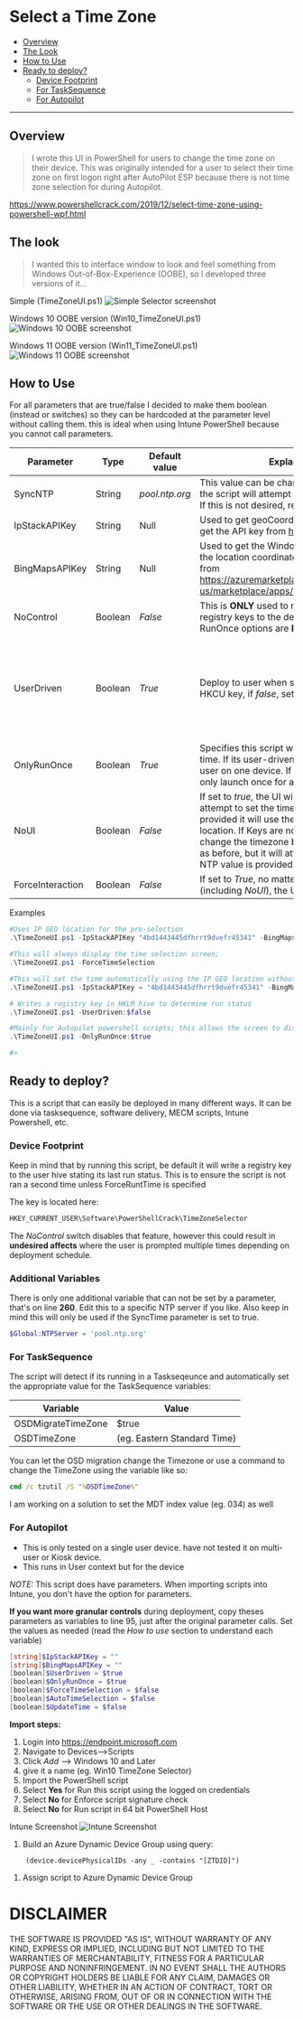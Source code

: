 # Select a Time Zone

- [Overview](#overview)
- [The Look](#the-look)
- [How to Use](#how-to-use)
- [Ready to deploy?](#ready-to-deploy)
  - [Device Footprint](#device-footprint)
  - [For TaskSequence](#for-tasksequence)
  - [For Autopilot](#for-autopilot)
<hr>

## <a name="overview"></a>Overview

> I wrote this UI in PowerShell for users to change the time zone on their device. This was originally intended for a user to select their time zone on first logon right after AutoPilot ESP because there is not time zone selection for during Autopilot.

<https://www.powershellcrack.com/2019/12/select-time-zone-using-powershell-wpf.html>
## <a name="the-look"></a>The look

> I wanted this to interface window to look and feel something from Windows Out-of-Box-Experience (OOBE), so I developed three versions of it...

Simple (TimeZoneUI.ps1)
![Simple Selector screenshot](.images/original.PNG)

Windows 10 OOBE version (Win10_TimeZoneUI.ps1)
![Windows 10 OOBE screenshot](.images/win10_version.png)

Windows 11 OOBE version (Win11_TimeZoneUI.ps1)
![Windows 11 OOBE screenshot](.images/win11_version.png)

## <a name="how-to-use"></a>How to Use
For all parameters that are true/false I decided to make them boolean (instead or switches) so they can be hardcoded at the parameter level without calling them. this is ideal when using Intune PowerShell because you cannot call parameters.

Parameter | Type| Default value | Explanation | Requirements
-- | -- | -- | -- | --
SyncNTP | String | _pool.ntp.org_ | This value can be changed. If value exist, the script will attempt to sync time with NTP. If this is not desired, remove the value. | NTP port UDP 123
IpStackAPIKey | String | Null | Used to get geoCoordinates of the public IP. get the API key from <https://ipstack.com>
BingMapsAPIKey | String |  Null | Used to get the Windows TimeZone value of the location coordinates. get the API key from https://azuremarketplace.microsoft.com/en-us/marketplace/apps/bingmaps.mapapis
NoControl | Boolean | _False_ | This is **ONLY** used to not track or write registry keys to the device. UserDriven & RunOnce options are **IGNORED**.|
UserDriven | Boolean | _True_ | Deploy to user when set to true. if _true_ sets HKCU key, if _false_, set HKLM key. | Set to true if the deployment is for autopilot. _Users context_ deployment will need permission to write to HKLM
OnlyRunOnce | Boolean |  _True_ | Specifies this script will only launch one time. If its user-driven it will launch once per user on one device. If its device driven, it will only launch once for a user on the device.
NoUI | Boolean | _False_ | If set to _true_, the UI will not show but still attempt to set the timezone. If API Keys are provided it will use the internet to determine location. If Keys are not set, then it won't change the timezone because its the same as before, but it will attempt to sync time if a NTP value is provided.
ForceInteraction |  Boolean | _False_ | If set to _True_, no matter the other settings (including _NoUI_), the UI will **ALWAYS** show!

Examples
```powershell
#Uses IP GEO location for the pre-selection
.\TimeZoneUI.ps1 -IpStackAPIKey "4bd1443445dfhrrt9dvefr45341" -BingMapsAPIKey "Bh53uNUOwg71czosmd73hKfdHf465ddfhrtpiohvknlkewufjf4-d" -Verbose

#This will always display the time selection screen;
.\TimeZoneUI.ps1 -ForceTimeSelection

#This will set the time automatically using the IP GEO location without prompting user.
.\TimeZoneUI.ps1 -IpStackAPIKey = "4bd1443445dfhrrt9dvefr45341" -BingMapsAPIKey = "Bh53uNUOwg71czosmd73hKfdHf465ddfhrtpiohvknlkewufjf4-d" -AutoTimeSelection -UpdateTime

# Writes a registry key in HKLM hive to determine run status
.\TimeZoneUI.ps1 -UserDriven:$false

#Mainly for Autopilot powershell scripts; this allows the screen to display one time after ESP is completed.
.\TimeZoneUI.ps1 -OnlyRunOnce:$true

#>
```

## <a name="ready-to-deploy"></a>Ready to deploy?
This is a script that can easily be deployed in many different ways. It can be done via tasksequence, software delivery, MECM scripts, Intune Powershell, etc.

### <a name="device-footprint"></a>Device Footprint
Keep in mind that by running this script, be default it will write a registry key to the user hive stating its last run status. This is to ensure the script is not ran a second time unless ForceRuntTime is specified

The key is located here:

```cmd
HKEY_CURRENT_USER\Software\PowerShellCrack\TimeZoneSelector
```
The _NoControl_ switch disables that feature, however this could result in __undesired affects__ where the user is prompted multiple times depending on deployment schedule.

### <a name=">additional-variables"></a>Additional Variables
There is only one additional variable that can not be set by a parameter, that's on line __260__. Edit this to a specific NTP server if you like. Also keep in mind this will only be used if the SyncTime parameter is set to true. 

```powershell
$Global:NTPServer = 'pool.ntp.org'
```


### <a name="for-tasksequence"></a>For TaskSequence
The script will detect if its running in a Taskseqeunce and automatically set the appropriate value for the TaskSequence variables:

Variable | Value
-- | --
OSDMigrateTimeZone | $true
OSDTimeZone | (eg. Eastern Standard Time)

You can let the OSD migration change the Timezone or use a command to change the TimeZone using the variable like so:

```cmd
cmd /c tzutil /S "%OSDTimeZone%"
```

I am working on a solution to set the MDT index value (eg. 034) as well
### <a name="for-autopilot"></a>For Autopilot

- This is only tested on a single user device. have not tested it on multi-user or Kiosk device.
- This runs in User context but for the device

_NOTE:_ This script does have parameters. When importing scripts into Intune, you don't have the option for parameters.

**If you want more granular controls** during deployment, copy theses parameters as variables to line 95, just after the original parameter calls. Set the values as needed (read the _How to use_ section to understand each variable)

```powershell
[string]$IpStackAPIKey = ""
[string]$BingMapsAPIKey = ""
[boolean]$UserDriven = $true
[boolean]$OnlyRunOnce = $true
[boolean]$ForceTimeSelection = $false
[boolean]$AutoTimeSelection = $false
[boolean]$UpdateTime = $false
```

**Import steps:**
1. Login into <https://endpoint.microsoft.com>
1. Navigate to Devices-->Scripts
1. Click _Add_ --> Windows 10 and Later
1. give it a name (eg. Win10 TimeZone Selector)
1. Import the PowerShell script
1. Select **Yes** for Run this script using the logged on credentials
1. Select **No** for Enforce script signature check
1. Select **No** for Run script in 64 bit PowerShell Host

Intune Screenshot
![Intune Screenshot](.images/intune_scripts_screenshot.jpg)


1. Build an Azure Dynamic Device Group using query:

```kusto
    (device.devicePhysicalIDs -any _ -contains "[ZTDID]")
```


1. Assign script to Azure Dynamic Device Group


# DISCLAIMER

THE SOFTWARE IS PROVIDED "AS IS", WITHOUT WARRANTY OF ANY KIND, EXPRESS
OR IMPLIED, INCLUDING BUT NOT LIMITED TO THE WARRANTIES OF MERCHANTABILITY,
FITNESS FOR A PARTICULAR PURPOSE AND NONINFRINGEMENT. IN NO EVENT SHALL THE
AUTHORS OR COPYRIGHT HOLDERS BE LIABLE FOR ANY CLAIM, DAMAGES OR OTHER
LIABILITY, WHETHER IN AN ACTION OF CONTRACT, TORT OR OTHERWISE, ARISING
FROM, OUT OF OR IN CONNECTION WITH THE SOFTWARE OR THE USE OR OTHER
DEALINGS IN THE SOFTWARE.
